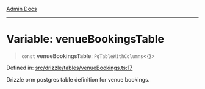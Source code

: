 [Admin Docs](/)

***

# Variable: venueBookingsTable

> `const` **venueBookingsTable**: `PgTableWithColumns`\<\{\}\>

Defined in: [src/drizzle/tables/venueBookings.ts:17](https://github.com/syedali237/talawa-api/blob/aa4e819f67def774740606c7a534dc013cdfe393/src/drizzle/tables/venueBookings.ts#L17)

Drizzle orm postgres table definition for venue bookings.
